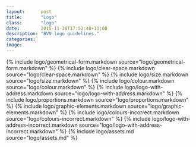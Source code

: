 ```yaml
---
layout:      post
title:       "Logo"
class:       "logo"
date:        2015-11-30T17:52:48+11:00
description: "BVN logo guidelines."
categories:
image:
---
```


{% include logo/geometrical-form.markdown            source="logo/geometrical-form.markdown" %}
{% include logo/clear-space.markdown                 source="logo/clear-space.markdown" %}
{% include logo/size.markdown                        source="logo/size.markdown" %}
{% include logo/colour.markdown                      source="logo/colour.markdown" %}
{% include logo/logo-with-address.markdown           source="logo/logo-with-address.markdown" %}
{% include logo/proportions.markdown                 source="logo/proportions.markdown" %}
{% include logo/graphic-elements.markdown            source="logo/graphic-elements.markdown" %}
{% include logo/colours-incorrect.markdown           source="logo/colours-incorrect.markdown" %}
{% include logo/logo-with-address-incorrect.markdown source="logo/logo-with-address-incorrect.markdown" %}
{% include logo/assets.md                            source="logo/assets.md" %}
